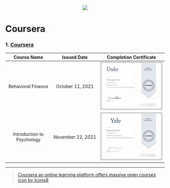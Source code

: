 <p align='center'>
  <img src="https://img.icons8.com/external-tal-revivo-color-tal-revivo/250/000000/external-coursera-an-online-learning-platform-offers-massive-open-courses-logo-color-tal-revivo.png"/>
</p>

# Coursera
### 1. [Coursera](https://www.coursera.org/)

|Course Name|Issued Date|Completion Certificate|
|:---------:|:---------:|:--------------------:|
|Behavioral&nbsp;Finance|October&nbsp;11,&nbsp;2021|<a href="https://www.coursera.org/account/accomplishments/verify/ABCWV6UVHJMQ"><img src="./Images/Coursera_Duke_Behavioral Finance.png"/></a>|
|Introduction to Psychology|November&nbsp;22,&nbsp;2021|<a href="https://www.coursera.org/account/accomplishments/verify/TSR6AR956A9T"><img src="./Images/Coursera_Yale_Introduction to Psychology.png"/></a>|

---
> <a href="https://icons8.com/icon/KwD0ShR8btRR/coursera-an-online-learning-platform-offers-massive-open-courses">Coursera an online learning platform offers massive open courses icon by Icons8</a>
